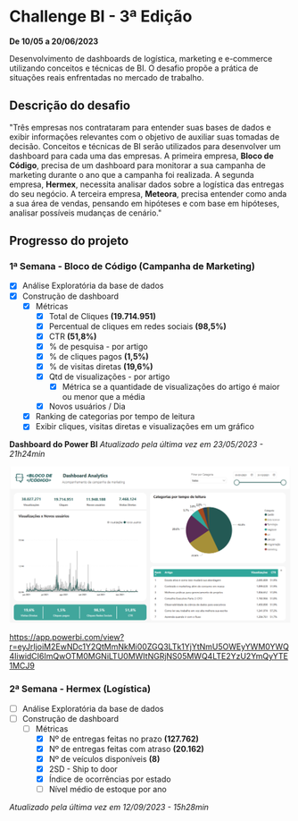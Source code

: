 # Challenge BI - 3ª Edição

**De 10/05 a 20/06/2023**

Desenvolvimento de dashboards de logística, marketing e e-commerce utilizando conceitos e técnicas de BI.
O desafio propõe a prática de situações reais enfrentadas no mercado de trabalho. 

## Descrição do desafio

"Três empresas nos contrataram para entender suas bases de dados e exibir informações relevantes com o objetivo de auxiliar suas tomadas de decisão.
Conceitos e técnicas de BI serão utilizados para desenvolver um dashboard para cada uma das empresas.
A primeira empresa, **Bloco de Código**, precisa de um dashboard para monitorar a sua campanha de marketing durante o ano que a campanha foi realizada.
A segunda empresa, **Hermex**, necessita analisar dados sobre a logística das entregas do seu negócio.
A terceira empresa, **Meteora**, precisa entender como anda a sua área de vendas, pensando em hipóteses e com base em hipóteses, analisar possíveis mudanças de cenário."

## Progresso do projeto

### 1ª Semana - Bloco de Código (Campanha de Marketing)
  - [x] Análise Exploratória da base de dados
  - [x] Construção de dashboard 
    - [x] Métricas
      - [x] Total de Cliques **(19.714.951)**
      - [x] Percentual de cliques em redes sociais **(98,5%)**
      - [x] CTR **(51,8%)**
      - [x] % de pesquisa - por artigo
      - [x] % de cliques pagos **(1,5%)**
      - [x] % de visitas diretas **(19,6%)**
      - [x] Qtd de visualizações - por artigo
        - [x] Métrica se a quantidade de visualizações do artigo é maior ou menor que a média
      - [x] Novos usuários / Dia
    - [x] Ranking de categorias por tempo de leitura
    - [x] Exibir cliques, visitas diretas e visualizações em um gráfico

**Dashboard do Power BI**
*Atualizado pela última vez em 23/05/2023 - 21h24min*

![Dashboard - Bloco de Código](https://github.com/willyferreira/Alura_Challenge_BI_3/blob/243069b39aba55934a4c8cdeb9468704cf6296eb/bloco_de_codigo/dashboard_v2023_05_2023_v2.png)

 https://app.powerbi.com/view?r=eyJrIjoiM2EwNDc1Y2QtMmNkMi00ZGQ3LTk1YjYtNmU5OWEyYWM0YWQ4IiwidCI6ImQwOTM0MGNiLTU0MWItNGRjNS05MWQ4LTE2YzU2YmQyYTE1MCJ9

### 2ª Semana - Hermex (Logística)
  - [ ] Análise Exploratória da base de dados
  - [ ] Construção de dashboard 
    - [ ] Métricas
      - [x] Nº de entregas feitas no prazo **(127.762)**
      - [x] Nº de entregas feitas com atraso **(20.162)**
      - [x] Nº de veículos disponíveis **(8)**
      - [x] 2SD - Ship to door
      - [x] Índice de ocorrências por estado
      - [ ] Nível médio de estoque por ano

*Atualizado pela última vez em 12/09/2023 - 15h28min*


